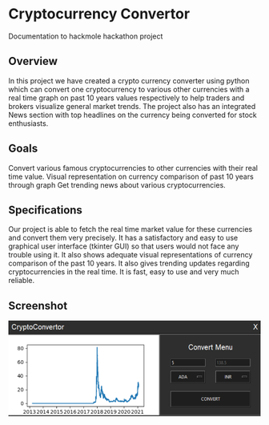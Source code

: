 # Cryptocurrency Convertor

Documentation to hackmole hackathon project

## Overview
In this project we have created a crypto currency converter using python which can convert one cryptocurrency to various other currencies with a real time graph on past 10 years values respectively to help traders and brokers visualize general market trends. The project also has an integrated News section with top headlines on the currency being converted for stock enthusiasts.

## Goals
Convert various famous cryptocurrencies to other currencies with their real time value.
Visual representation on currency comparison of past 10 years through graph
Get trending news about various cryptocurrencies.

## Specifications
Our project is able to fetch the real time market value for these currencies and convert them very precisely. It has a satisfactory and easy to use graphical user interface (tkinter GUI) so that users would not face any trouble using it.
	It also shows adequate visual representations of currency comparison of the past 10 years. It also gives trending updates regarding cryptocurrencies in the real time.
It is fast, easy to use and very much reliable.

## Screenshot
<img src="assets/images/graph_img"/> 

